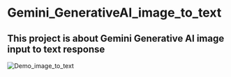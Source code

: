 # Gemini_GenerativeAI_image_to_text
## This project is about Gemini Generative AI image input to text response
![Demo_image_to_text](https://github.com/Kamalesh9483/Gemini_GenerativeAI_image_to_text/assets/80197808/d76e95dc-5a94-4828-a73f-edd421224026)
